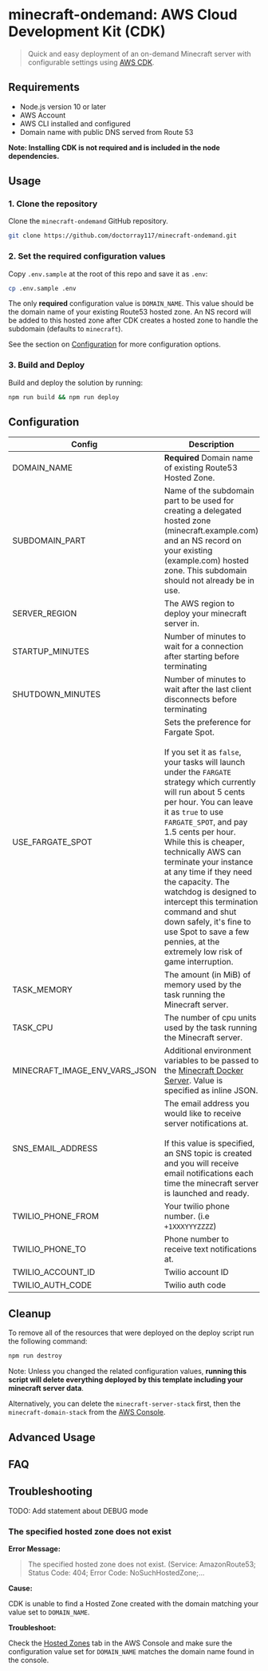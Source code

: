 # minecraft-ondemand: AWS Cloud Development Kit (CDK)

> Quick and easy deployment of an on-demand Minecraft server with configurable
> settings using [AWS CDK](https://aws.amazon.com/cdk/).

## Requirements

- Node.js version 10 or later
- AWS Account
- AWS CLI installed and configured
- Domain name with public DNS served from Route 53

**Note: Installing CDK is not required and is included in the node dependencies.**

## Usage

### 1. Clone the repository

Clone the `minecraft-ondemand` GitHub repository.

```bash
git clone https://github.com/doctorray117/minecraft-ondemand.git
```

### 2. Set the required configuration values

Copy `.env.sample` at the root of this repo and save it as `.env`:

```bash
cp .env.sample .env
```

The only **required** configuration value is `DOMAIN_NAME`. This value should be
the domain name of your existing Route53 hosted zone. An NS record will be added
to this hosted zone after CDK creates a hosted zone to handle the
subdomain (defaults to `minecraft`).

See the section on [Configuration](#configuration) for more configuration options.

### 3. Build and Deploy

Build and deploy the solution by running:

```bash
npm run build && npm run deploy
```

## Configuration

| Config                        | Description                                                                                                                                                                                                                                                                                                                                                                                                                                                                                                                                                | Default              |
| ----------------------------- | ---------------------------------------------------------------------------------------------------------------------------------------------------------------------------------------------------------------------------------------------------------------------------------------------------------------------------------------------------------------------------------------------------------------------------------------------------------------------------------------------------------------------------------------------------------- | -------------------- |
| DOMAIN_NAME                   | **Required** Domain name of existing Route53 Hosted Zone.                                                                                                                                                                                                                                                                                                                                                                                                                                                                                                  | --                   |
| SUBDOMAIN_PART                | Name of the subdomain part to be used for creating a delegated hosted zone (minecraft.example.com) and an NS record on your existing (example.com) hosted zone. This subdomain should not already be in use.                                                                                                                                                                                                                                                                                                                                               | `minecraft`          |
| SERVER_REGION                 | The AWS region to deploy your minecraft server in.                                                                                                                                                                                                                                                                                                                                                                                                                                                                                                         | `us-east-1`          |
| STARTUP_MINUTES               | Number of minutes to wait for a connection after starting before terminating                                                                                                                                                                                                                                                                                                                                                                                                                                                                               | `10`                 |
| SHUTDOWN_MINUTES              | Number of minutes to wait after the last client disconnects before terminating                                                                                                                                                                                                                                                                                                                                                                                                                                                                             | `20`                 |
| USE_FARGATE_SPOT              | Sets the preference for Fargate Spot. <br /><br />If you set it as `false`, your tasks will launch under the `FARGATE` strategy which currently will run about 5 cents per hour. You can leave it as `true` to use `FARGATE_SPOT`, and pay 1.5 cents per hour. While this is cheaper, technically AWS can terminate your instance at any time if they need the capacity. The watchdog is designed to intercept this termination command and shut down safely, it's fine to use Spot to save a few pennies, at the extremely low risk of game interruption. | `true`               |
| TASK_MEMORY                   | The amount (in MiB) of memory used by the task running the Minecraft server.                                                                                                                                                                                                                                                                                                                                                                                                                                                                               | `2048`               |
| TASK_CPU                      | The number of cpu units used by the task running the Minecraft server.                                                                                                                                                                                                                                                                                                                                                                                                                                                                                     | `1024`               |
| MINECRAFT_IMAGE_ENV_VARS_JSON | Additional environment variables to be passed to the [Minecraft Docker Server](https://github.com/itzg/docker-minecraft-server/blob/master/README.md). Value is specified as inline JSON.                                                                                                                                                                                                                                                                                                                                                                  | `{ "EULA": "TRUE" }` |
| SNS_EMAIL_ADDRESS             | The email address you would like to receive server notifications at. <br /><br />If this value is specified, an SNS topic is created and you will receive email notifications each time the minecraft server is launched and ready.                                                                                                                                                                                                                                                                                                                        | --                   |
| TWILIO_PHONE_FROM             | Your twilio phone number. (i.e `+1XXXYYYZZZZ`)                                                                                                                                                                                                                                                                                                                                                                                                                                                                                                             | --                   |
| TWILIO_PHONE_TO               | Phone number to receive text notifications at.                                                                                                                                                                                                                                                                                                                                                                                                                                                                                                             | --                   |
| TWILIO_ACCOUNT_ID             | Twilio account ID                                                                                                                                                                                                                                                                                                                                                                                                                                                                                                                                          | --                   |
| TWILIO_AUTH_CODE              | Twilio auth code                                                                                                                                                                                                                                                                                                                                                                                                                                                                                                                                           | --                   |

## Cleanup

To remove all of the resources that were deployed on the deploy script run the
following command:

```bash
npm run destroy
```

Note: Unless you changed the related configuration values, **running this script
will delete everything deployed by this template including your minecraft server
data**.

Alternatively, you can delete the `minecraft-server-stack` first, then the
`minecraft-domain-stack` from the [AWS Console](https://console.aws.amazon.com/cloudformation/).

## Advanced Usage

## FAQ

## Troubleshooting

TODO: Add statement about DEBUG mode

### The specified hosted zone does not exist

**Error Message:**

> The specified hosted zone does not exist. (Service: AmazonRoute53; Status Code: 404; Error Code: NoSuchHostedZone;...

**Cause:**

CDK is unable to find a Hosted Zone created with the domain matching your value
set to `DOMAIN_NAME`.

**Troubleshoot:**

Check the [Hosted Zones](https://console.aws.amazon.com/route53/v2/hostedzones#)
tab in the AWS Console and make sure the configuration value set for `DOMAIN_NAME`
matches the domain name found in the console.
